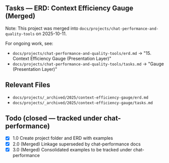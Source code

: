 ## Tasks — ERD: Context Efficiency Gauge (Merged)

Note: This project was merged into `docs/projects/chat-performance-and-quality-tools` on 2025-10-11.

For ongoing work, see:

- `docs/projects/chat-performance-and-quality-tools/erd.md` → "15. Context Efficiency Gauge (Presentation Layer)"
- `docs/projects/chat-performance-and-quality-tools/tasks.md` → "Gauge (Presentation Layer)"

## Relevant Files

- `docs/projects/_archived/2025/context-efficiency-gauge/erd.md`
- `docs/projects/_archived/2025/context-efficiency-gauge/tasks.md`

## Todo (closed — tracked under chat-performance)

- [x] 1.0 Create project folder and ERD with examples
- [x] 2.0 (Merged) Linkage superseded by chat-performance docs
- [x] 3.0 (Merged) Consolidated examples to be tracked under chat-performance
